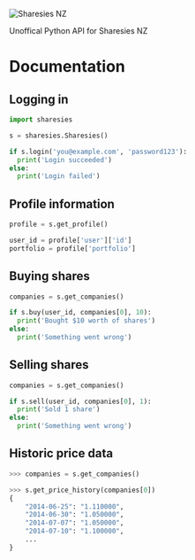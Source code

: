![Sharesies NZ](https://images.squarespace-cdn.com/content/58bc788c59cc68b9696b9ee0/1543372882154-5E6PGXVJGOIQU30NTJKJ/sharesies.png?content-type=image%2Fpng)

Unoffical Python API for Sharesies NZ

# Documentation

## Logging in
```python
import sharesies

s = sharesies.Sharesies()

if s.login('you@example.com', 'password123'):
  print('Login succeeded')
else:
  print('Login failed')
```

## Profile information
```python
profile = s.get_profile()

user_id = profile['user']['id']
portfolio = profile['portfolio']
```

## Buying shares
```python
companies = s.get_companies()

if s.buy(user_id, companies[0], 10):
  print('Bought $10 worth of shares')
else:
  print('Something went wrong')
```

## Selling shares
```python
companies = s.get_companies()

if s.sell(user_id, companies[0], 1):
  print('Sold 1 share')
else:
  print('Something went wrong')
```

## Historic price data
```python
>>> companies = s.get_companies()

>>> s.get_price_history(companies[0])
{
    "2014-06-25": "1.110000",
    "2014-06-30": "1.050000",
    "2014-07-07": "1.050000",
    "2014-07-10": "1.100000",
    ...
}

```
